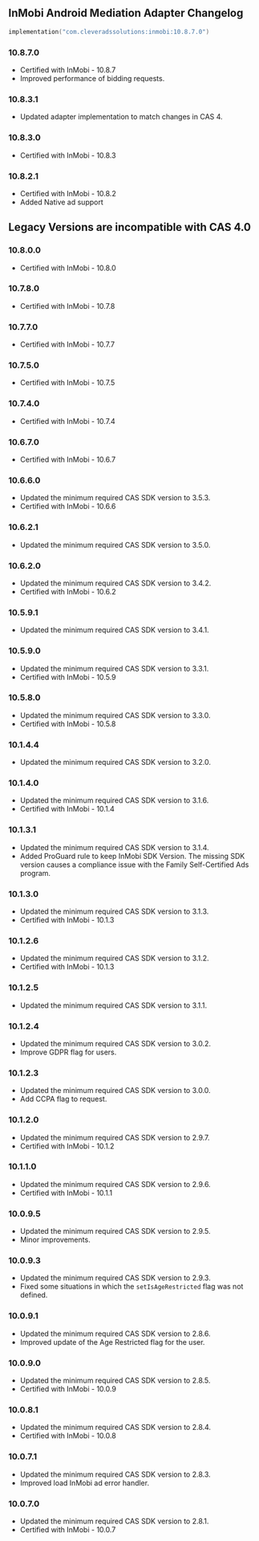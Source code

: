 ## InMobi Android Mediation Adapter Changelog
```kotlin
implementation("com.cleveradssolutions:inmobi:10.8.7.0")
```

### 10.8.7.0
- Certified with InMobi - 10.8.7
- Improved performance of bidding requests.

### 10.8.3.1
- Updated adapter implementation to match changes in CAS 4.

### 10.8.3.0
- Certified with InMobi - 10.8.3

### 10.8.2.1
- Certified with InMobi - 10.8.2
- Added Native ad support

## Legacy Versions are incompatible with CAS 4.0

### 10.8.0.0
- Certified with InMobi - 10.8.0

### 10.7.8.0
- Certified with InMobi - 10.7.8

### 10.7.7.0
- Certified with InMobi - 10.7.7

### 10.7.5.0
- Certified with InMobi - 10.7.5

### 10.7.4.0
- Certified with InMobi - 10.7.4

### 10.6.7.0
- Certified with InMobi - 10.6.7

### 10.6.6.0
- Updated the minimum required CAS SDK version to 3.5.3.
- Certified with InMobi - 10.6.6

### 10.6.2.1
- Updated the minimum required CAS SDK version to 3.5.0.

### 10.6.2.0
- Updated the minimum required CAS SDK version to 3.4.2.
- Certified with InMobi - 10.6.2

### 10.5.9.1
- Updated the minimum required CAS SDK version to 3.4.1.

### 10.5.9.0
- Updated the minimum required CAS SDK version to 3.3.1.
- Certified with InMobi - 10.5.9

### 10.5.8.0
- Updated the minimum required CAS SDK version to 3.3.0.
- Certified with InMobi - 10.5.8

### 10.1.4.4
- Updated the minimum required CAS SDK version to 3.2.0.

### 10.1.4.0
- Updated the minimum required CAS SDK version to 3.1.6.
- Certified with InMobi - 10.1.4

### 10.1.3.1
- Updated the minimum required CAS SDK version to 3.1.4.
- Added ProGuard rule to keep InMobi SDK Version. The missing SDK version causes a compliance issue with the Family Self-Certified Ads program.

### 10.1.3.0
- Updated the minimum required CAS SDK version to 3.1.3.
- Certified with InMobi - 10.1.3

### 10.1.2.6
- Updated the minimum required CAS SDK version to 3.1.2.
- Certified with InMobi - 10.1.3

### 10.1.2.5
- Updated the minimum required CAS SDK version to 3.1.1.

### 10.1.2.4
- Updated the minimum required CAS SDK version to 3.0.2.
- Improve GDPR flag for users.

### 10.1.2.3
- Updated the minimum required CAS SDK version to 3.0.0.
- Add CCPA flag to request.

### 10.1.2.0
- Updated the minimum required CAS SDK version to 2.9.7.
- Certified with InMobi - 10.1.2

### 10.1.1.0
- Updated the minimum required CAS SDK version to 2.9.6.
- Certified with InMobi - 10.1.1

### 10.0.9.5
- Updated the minimum required CAS SDK version to 2.9.5.
- Minor improvements.

### 10.0.9.3
- Updated the minimum required CAS SDK version to 2.9.3.
- Fixed some situations in which the `setIsAgeRestricted` flag was not defined.

### 10.0.9.1
- Updated the minimum required CAS SDK version to 2.8.6.
- Improved update of the Age Restricted flag for the user.

### 10.0.9.0
- Updated the minimum required CAS SDK version to 2.8.5.
- Certified with InMobi - 10.0.9

### 10.0.8.1
- Updated the minimum required CAS SDK version to 2.8.4.
- Certified with InMobi - 10.0.8

### 10.0.7.1
- Updated the minimum required CAS SDK version to 2.8.3.
- Improved load InMobi ad error handler.

### 10.0.7.0
- Updated the minimum required CAS SDK version to 2.8.1.
- Certified with InMobi - 10.0.7
